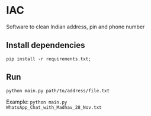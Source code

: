# IAC

Software to clean Indian address, pin and phone number

## Install dependencies

```
pip install -r requirements.txt;
```

## Run

```
python main.py path/to/address/file.txt
```

Example: <code>python main.py WhatsApp_Chat_with_Madhav_28_Nov.txt</code>
